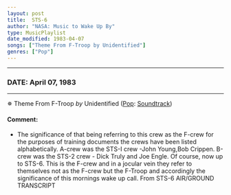 ```yaml
---
layout: post
title:  STS-6
author: "NASA: Music to Wake Up By"
type: MusicPlaylist
date_modified: 1983-04-07
songs: ["Theme From F-Troop by Unidentified"]
genres: ["Pop"]
---
```


----
### DATE: April 07, 1983
----
✵ Theme From F-Troop *by* Unidentified ([Pop](https://www.discogs.com/genre/Pop): [Soundtrack](https://www.discogs.com/style/Soundtrack)) <a target="blank_" href="https://www.discogs.com/Bob-Crane-His-Drums-Orch-Theme-From-Hogans-Heroes-Theme-From-F-Troop/release/9393728">
    <i class="fas fa-compact-disc"
       title="Discogs entry for this song"
       alt="Discogs entry for this song"
       style="font-size: 1.1em;"></i></a>
    

#### Comment:
* The significance of that being referring to this crew as the F-crew for the purposes of training documents the crews have been listed alphabetically. A-crew was the STS-I crew -John Young,Bob Crippen. B-crew was the STS-2 crew - Dick Truly and Joe Engle. Of course, now up to STS-6. This is the F-crew and in a jocular vein they refer to themselves not as the F-crew but the F-Troop and accordingly the significance of this mornings wake up call. From STS-6 AIR/GROUND TRANSCRIPT



<br/>
<center>
	<a target="_blank"
	   href="https://twitter.com/intent/tweet?hashtags=Space,NASA,Playlist,NASAWakeupCalls,SpaceProgram&text=🚀 {{ page.author}}, '{{ page.songs.first }}' {{ page.title }}, {{ page.date | date: '%B %d, %Y' }}, {{ site.url }}{{ page.url }}&via=nasawakeupcalls"><i class="fab fa-twitter" title="Tweet this page" alt="Tweet this page" style="font-size: 1.3em;"></i></a>
	&nbsp; 	<i class="fas fa-user-astronaut" style="font-size: 1.5em;"></i> &nbsp;
    <a id="custom_amazon_link"
       type="amzn" search="#"
       category="popular music">
    <i class="fab fa-amazon" style="font-size: 1.3em;"></i></a>
</center>

<!-- Randomly resolve an individual entry from a song array -->
<script src="/assets/javascript/seedrandom.min.js"></script>
<script>
  var wake_me_up = ["Theme From F-Troop by Unidentified"];
  var prng = new Math.seedrandom();
  function randomSong() {
    song = wake_me_up[Math.floor(Math.random() * wake_me_up.length)];
    var amazon_link = document.getElementById("custom_amazon_link");
    amazon_link.setAttribute("search", song);
  }
  window.onload = randomSong();
</script>
